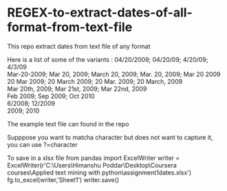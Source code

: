 # REGEX-to-extract-dates-of-all-format-from-text-file
This repo extract dates from text file of any format


Here is a list of some of the variants :
04/20/2009; 04/20/09; 4/20/09; 4/3/09 <br>
Mar-20-2009; Mar 20, 2009; March 20, 2009; Mar. 20, 2009; Mar 20 2009 <br>
20 Mar 2009; 20 March 2009; 20 Mar. 2009; 20 March, 2009 <br>
Mar 20th, 2009; Mar 21st, 2009; Mar 22nd, 2009 <br>
Feb 2009; Sep 2009; Oct 2010 <br>
6/2008; 12/2009 <br>
2009; 2010 <br>

The example text file can found in the repo

Supppose you want to matcha character but does not want to capture it, you can use ?=character

To save in a xlsx file
from pandas import ExcelWriter
writer = ExcelWriter(r'C:\Users\Himanshu Poddar\Desktop\Coursera courses\Applied text mining with python\assignment1dates.xlsx')
fg.to_excel(writer,'Sheet1')
writer.save()
